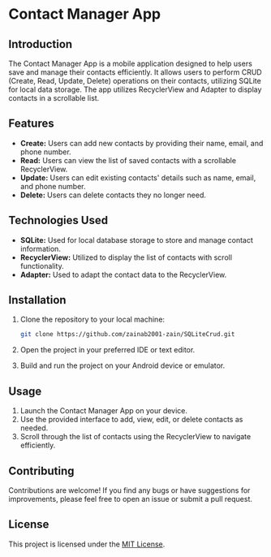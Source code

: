 # Contact Manager App

## Introduction

The Contact Manager App is a mobile application designed to help users save and manage their contacts efficiently. It allows users to perform CRUD (Create, Read, Update, Delete) operations on their contacts, utilizing SQLite for local data storage. The app utilizes RecyclerView and Adapter to display contacts in a scrollable list.

## Features

- **Create:** Users can add new contacts by providing their name, email, and phone number.
- **Read:** Users can view the list of saved contacts with a scrollable RecyclerView.
- **Update:** Users can edit existing contacts' details such as name, email, and phone number.
- **Delete:** Users can delete contacts they no longer need.

## Technologies Used

- **SQLite:** Used for local database storage to store and manage contact information.
- **RecyclerView:** Utilized to display the list of contacts with scroll functionality.
- **Adapter:** Used to adapt the contact data to the RecyclerView.

## Installation

1. Clone the repository to your local machine:

   ```bash
   git clone https://github.com/zainab2001-zain/SQLiteCrud.git
   ```

2. Open the project in your preferred IDE or text editor.

3. Build and run the project on your Android device or emulator.

## Usage

1. Launch the Contact Manager App on your device.
2. Use the provided interface to add, view, edit, or delete contacts as needed.
3. Scroll through the list of contacts using the RecyclerView to navigate efficiently.

## Contributing

Contributions are welcome! If you find any bugs or have suggestions for improvements, please feel free to open an issue or submit a pull request.

## License

This project is licensed under the [MIT License](LICENSE).
